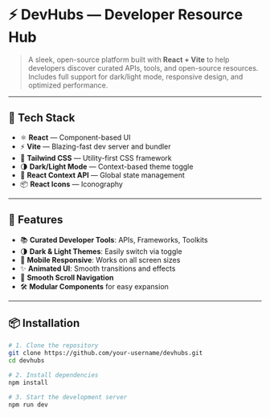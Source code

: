 # ⚡ DevHubs — Developer Resource Hub

> A sleek, open-source platform built with **React + Vite** to help developers discover curated APIs, tools, and open-source resources. Includes full support for dark/light mode, responsive design, and optimized performance.

---

## 🚀 Tech Stack

- ⚛️ **React** — Component-based UI
- ⚡ **Vite** — Blazing-fast dev server and bundler
- 🎨 **Tailwind CSS** — Utility-first CSS framework
- 🌗 **Dark/Light Mode** — Context-based theme toggle
- 🧠 **React Context API** — Global state management
- 📦 **React Icons** — Iconography

---

## 🌟 Features

- 📚 **Curated Developer Tools**: APIs, Frameworks, Toolkits
- 🌗 **Dark & Light Themes**: Easily switch via toggle
- 📱 **Mobile Responsive**: Works on all screen sizes
- ✨ **Animated UI**: Smooth transitions and effects
- 🧭 **Smooth Scroll Navigation**
- 🛠 **Modular Components** for easy expansion

---

## 📦 Installation

```bash
# 1. Clone the repository
git clone https://github.com/your-username/devhubs.git
cd devhubs

# 2. Install dependencies
npm install

# 3. Start the development server
npm run dev
